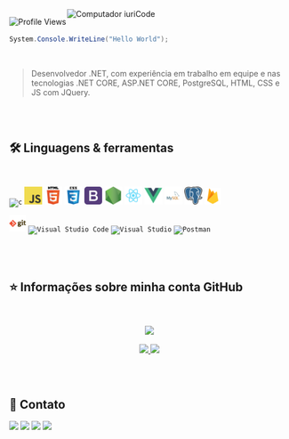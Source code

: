 <img src="https://raw.githubusercontent.com/MicaelliMedeiros/micaellimedeiros/master/image/computer-illustration.png" min-width="400px" max-width="400px" width="400px" align="right" alt="Computador iuriCode">

![Profile Views](http://estruyf-github.azurewebsites.net/api/VisitorHit?user=YatoEbisu&repo=YatoEbisu&countColor=PaleVioletRed)

```csharp
System.Console.WriteLine("Hello World");
```

<br/>

> Desenvolvedor .NET, com experiência em trabalho em equipe e nas tecnologias .NET CORE, ASP.NET CORE, PostgreSQL, HTML, CSS e JS com JQuery.


<br/>
<br/>

## 🛠 Linguagens & ferramentas

<br/>

<code><img height="32" src="https://seeklogo.com/images/C/c-sharp-c-logo-02F17714BA-seeklogo.com.png" alt="c"/></code>
<code><img height="32" src="https://raw.githubusercontent.com/github/explore/80688e429a7d4ef2fca1e82350fe8e3517d3494d/topics/javascript/javascript.png" alt="Javascript"/></code>
<code><img height="32" src="https://raw.githubusercontent.com/github/explore/80688e429a7d4ef2fca1e82350fe8e3517d3494d/topics/html/html.png" alt="HTML5"/></code>
<code><img height="32" src="https://raw.githubusercontent.com/github/explore/80688e429a7d4ef2fca1e82350fe8e3517d3494d/topics/css/css.png" alt="CSS"/></code>
<code><img height="32" src="https://raw.githubusercontent.com/github/explore/80688e429a7d4ef2fca1e82350fe8e3517d3494d/topics/bootstrap/bootstrap.png" alt="Bootstrap"/></code>
<code><img height="32" src="https://raw.githubusercontent.com/github/explore/80688e429a7d4ef2fca1e82350fe8e3517d3494d/topics/nodejs/nodejs.png" alt="Nodejs"/></code>
<code><img height="32" src="https://raw.githubusercontent.com/github/explore/80688e429a7d4ef2fca1e82350fe8e3517d3494d/topics/react/react.png" alt="React"/></code>
<code><img height="32" src="https://raw.githubusercontent.com/github/explore/80688e429a7d4ef2fca1e82350fe8e3517d3494d/topics/vue/vue.png" alt="Angular"/></code>
<code><img height="32" src="https://raw.githubusercontent.com/github/explore/80688e429a7d4ef2fca1e82350fe8e3517d3494d/topics/mysql/mysql.png" alt="MySQL"/></code>
<code><img height="32" src="https://raw.githubusercontent.com/github/explore/80688e429a7d4ef2fca1e82350fe8e3517d3494d/topics/postgresql/postgresql.png" alt="PostegreSQL"/></code>
<code><img height="30" src="https://raw.githubusercontent.com/github/explore/80688e429a7d4ef2fca1e82350fe8e3517d3494d/topics/firebase/firebase.png"></code>

<code><img height="30" src="https://raw.githubusercontent.com/github/explore/80688e429a7d4ef2fca1e82350fe8e3517d3494d/topics/git/git.png"></code>
  <code><img height="32" src="https://user-images.githubusercontent.com/674621/71187801-14e60a80-2280-11ea-94c9-e56576f76baf.png" alt="Visual Studio Code"/></code>
  <code><img height="32" src="https://upload.wikimedia.org/wikipedia/commons/thumb/c/cd/Visual_Studio_2017_Logo.svg/1200px-Visual_Studio_2017_Logo.svg.png" alt="Visual Studio"/></code>
     <code><img height="32" src="https://seeklogo.com/images/P/postman-logo-F43375A2EB-seeklogo.com.png" alt="Postman"/></code>
<br/>
<br/>
<br/>
<br/>



## ⭐ Informações sobre minha conta GitHub
 <br/>
<p align="center">
<a href="https://github.com/YatoEbisu">
  <img height="180em" src="https://github-readme-streak-stats.herokuapp.com/?user=YatoEbisu&theme=dracula"/>
</a>
</p> 

<p align="center">
<a href="https://github.com/YatoEbisu">
  <img height="180em" src="https://github-readme-stats.vercel.app/api/?username=YatoEbisu&theme=dracula&count_private=true&show_icons=true"/>
  <img height="180em" src="https://github-readme-stats.vercel.app/api/top-langs/?username=YatoEbisu&theme=dracula&layout=compact&langs_count=8"/>
</a>
</p>

<br/>
<br/>

##   🤝 Contato
<a href="mailto:BrenoSilvaFortunato@gmail.com"><img src="https://img.shields.io/badge/Gmail-D14836?style=for-the-badge&logo=gmail&logoColor=white"/></a>
<a href="https://www.linkedin.com/in/breno-silva-fortunato/"><img src="https://img.shields.io/badge/LinkedIn-0077B5?style=for-the-badge&logo=linkedin&logoColor=white"/></a>
<a href="https://github.com/YatoEbisu"><img src="https://img.shields.io/badge/GitHub-100000?style=for-the-badge&logo=github&logoColor=white"/></a>
<a href="https://api.whatsapp.com/send?text=Olá&phone=+5534991794987"><img src="https://img.shields.io/badge/WhatsApp-25D366?style=for-the-badge&logo=whatsapp&logoColor=white"/></a>





